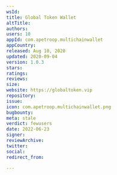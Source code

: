 ```yaml
---
wsId: 
title: Global Token Wallet
altTitle: 
authors: 
users: 10
appId: com.apetroop.multichainwallet
appCountry: 
released: Aug 10, 2020
updated: 2020-09-04
version: 1.0.3
stars: 
ratings: 
reviews: 
size: 
website: https://globaltoken.vip
repository: 
issue: 
icon: com.apetroop.multichainwallet.png
bugbounty: 
meta: stale
verdict: fewusers
date: 2022-06-23
signer: 
reviewArchive: 
twitter: 
social: 
redirect_from: 

---
```


